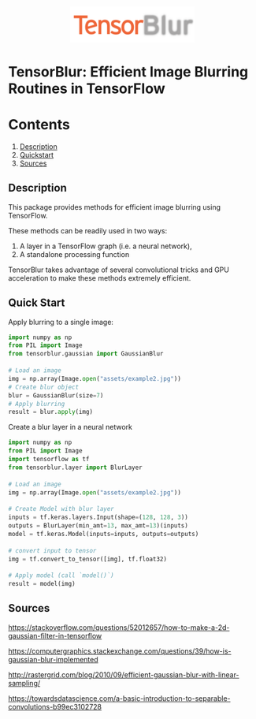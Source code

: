 <p align="center">
  <img src="assets/tensorblur.png?raw=true" alt="TensorBlur" width=50%;/>
</p>

# TensorBlur: Efficient Image Blurring Routines in TensorFlow

# Contents
1. [Description](#Description)
2. [Quickstart](#Quickstart)
3. [Sources](#Sources)

## Description
This package provides methods for efficient image blurring using TensorFlow. 

These methods can be readily used in two ways:

1) A layer in a TensorFlow graph (i.e. a neural network), 
2) A standalone processing function

TensorBlur takes advantage of several convolutional tricks and GPU acceleration to make these methods extremely efficient.

## Quick Start
Apply blurring to a single image:
```python
import numpy as np
from PIL import Image
from tensorblur.gaussian import GaussianBlur

# Load an image
img = np.array(Image.open("assets/example2.jpg"))
# Create blur object
blur = GaussianBlur(size=7)
# Apply blurring
result = blur.apply(img)
```

Create a blur layer in a neural network
```python
import numpy as np
from PIL import Image
import tensorflow as tf
from tensorblur.layer import BlurLayer

# Load an image
img = np.array(Image.open("assets/example2.jpg"))

# Create Model with blur layer
inputs = tf.keras.layers.Input(shape=(128, 128, 3))
outputs = BlurLayer(min_amt=13, max_amt=13)(inputs)
model = tf.keras.Model(inputs=inputs, outputs=outputs)

# convert input to tensor
img = tf.convert_to_tensor([img], tf.float32)     

# Apply model (call `model()`)
result = model(img)
```


## Sources
https://stackoverflow.com/questions/52012657/how-to-make-a-2d-gaussian-filter-in-tensorflow

https://computergraphics.stackexchange.com/questions/39/how-is-gaussian-blur-implemented

http://rastergrid.com/blog/2010/09/efficient-gaussian-blur-with-linear-sampling/

https://towardsdatascience.com/a-basic-introduction-to-separable-convolutions-b99ec3102728

